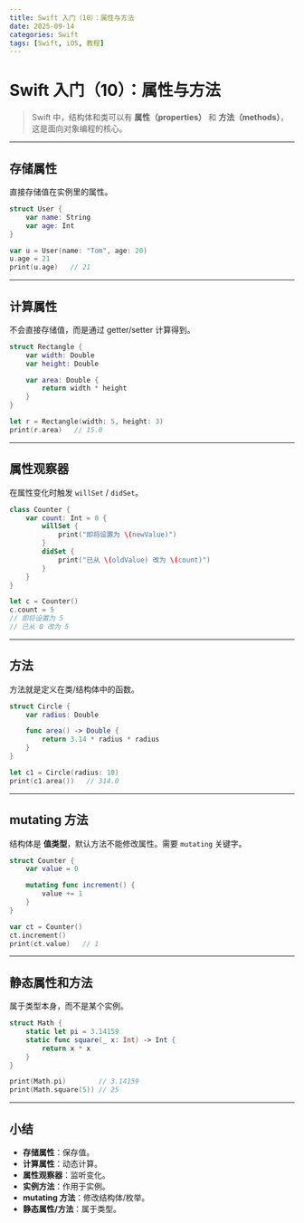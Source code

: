 ```yaml
---
title: Swift 入门（10）：属性与方法
date: 2025-09-14
categories: Swift
tags: [Swift, iOS, 教程]
---
```


# Swift 入门（10）：属性与方法

> Swift 中，结构体和类可以有 **属性（properties）** 和 **方法（methods）**，这是面向对象编程的核心。

---

## 存储属性

直接存储值在实例里的属性。

```swift
struct User {
    var name: String
    var age: Int
}

var u = User(name: "Tom", age: 20)
u.age = 21
print(u.age)   // 21
```

---

## 计算属性

不会直接存储值，而是通过 getter/setter 计算得到。

```swift
struct Rectangle {
    var width: Double
    var height: Double

    var area: Double {
        return width * height
    }
}

let r = Rectangle(width: 5, height: 3)
print(r.area)   // 15.0
```

---

## 属性观察器

在属性变化时触发 `willSet` / `didSet`。

```swift
class Counter {
    var count: Int = 0 {
        willSet {
            print("即将设置为 \(newValue)")
        }
        didSet {
            print("已从 \(oldValue) 改为 \(count)")
        }
    }
}

let c = Counter()
c.count = 5
// 即将设置为 5
// 已从 0 改为 5
```

---

## 方法

方法就是定义在类/结构体中的函数。

```swift
struct Circle {
    var radius: Double

    func area() -> Double {
        return 3.14 * radius * radius
    }
}

let c1 = Circle(radius: 10)
print(c1.area())   // 314.0
```

---

## mutating 方法

结构体是 **值类型**，默认方法不能修改属性。需要 `mutating` 关键字。

```swift
struct Counter {
    var value = 0

    mutating func increment() {
        value += 1
    }
}

var ct = Counter()
ct.increment()
print(ct.value)   // 1
```

---

## 静态属性和方法

属于类型本身，而不是某个实例。

```swift
struct Math {
    static let pi = 3.14159
    static func square(_ x: Int) -> Int {
        return x * x
    }
}

print(Math.pi)        // 3.14159
print(Math.square(5)) // 25
```

---

## 小结

- **存储属性**：保存值。
- **计算属性**：动态计算。
- **属性观察器**：监听变化。
- **实例方法**：作用于实例。
- **mutating 方法**：修改结构体/枚举。
- **静态属性/方法**：属于类型。
